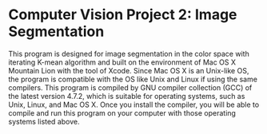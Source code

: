 # Computer Vision Project 2:  Image Segmentation
This program is designed for image segmentation in the color space with iterating K-mean algorithm
and built on the environment of Mac OS X Mountain Lion with the tool of Xcode. Since Mac OS X is an
Unix-like OS, the program is compatible with the OS like Unix and Linux if using the same compilers.
This program is compiled by GNU compiler collection (GCC) of the latest version 4.7.2, which is suitable
for operating systems, such as Unix, Linux, and Mac OS X. Once you install the compiler, you will be
able to compile and run this program on your computer with those operating systems listed above.
